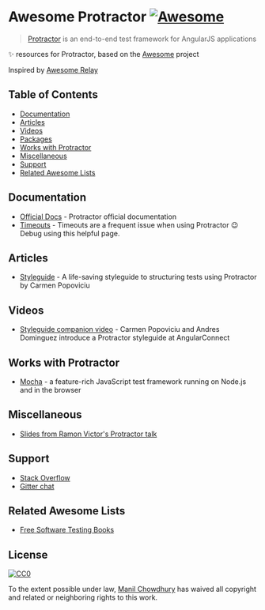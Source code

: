 # Awesome Protractor [![Awesome](https://cdn.rawgit.com/sindresorhus/awesome/d7305f38d29fed78fa85652e3a63e154dd8e8829/media/badge.svg)](https://github.com/sindresorhus/awesome)


> [Protractor](http://www.protractortest.org/) is an end-to-end test framework for AngularJS applications

✨ resources for Protractor, based on the [Awesome](https://github.com/sindresorhus/awesome/) project

Inspired by [Awesome Relay](https://github.com/expede/awesome-relay)


## Table of Contents

- [Documentation](#documentation)
- [Articles](#articles)
- [Videos](#videos)
- [Packages](#packages)
- [Works with Protractor](#works-with-protractor)
- [Miscellaneous](#miscellaneous)
- [Support](#support)
- [Related Awesome Lists](#related-awesome-lists)


## Documentation
- [Official Docs](#http://www.protractortest.org/#/api) - Protractor official documentation
- [Timeouts](#http://www.protractortest.org/#/timeouts) - Timeouts are a frequent issue when using Protractor 😉 Debug using this helpful page.

## Articles

- [Styleguide](https://github.com/CarmenPopoviciu/protractor-styleguide) - A life-saving styleguide to structuring tests using Protractor by Carmen Popoviciu


## Videos

- [Styleguide companion video](https://www.youtube.com/watch?v=-lTGnYwnEuM) - Carmen Popoviciu and Andres Dominguez introduce a Protractor styleguide at AngularConnect


## Works with Protractor

- [Mocha](https://mochajs.org/) - a feature-rich JavaScript test framework running on Node.js and in the browser


## Miscellaneous

- [Slides from Ramon Victor's Protractor talk](https://ramonvictor.github.io/protractor/slides/)


## Support

- [Stack Overflow](http://stackoverflow.com/questions/tagged/protractor)
- [Gitter chat](https://gitter.im/angular/protractor)


## Related Awesome Lists

- [Free Software Testing Books](https://github.com/ligurio/free-software-testing-books/blob/master/free-software-testing-books.md)


## License

[![CC0](http://mirrors.creativecommons.org/presskit/buttons/88x31/svg/cc-zero.svg)](https://creativecommons.org/publicdomain/zero/1.0/)

To the extent possible under law, [Manil Chowdhury](https://chowdhurian.github.io) has waived all copyright and related or neighboring rights to this work.
